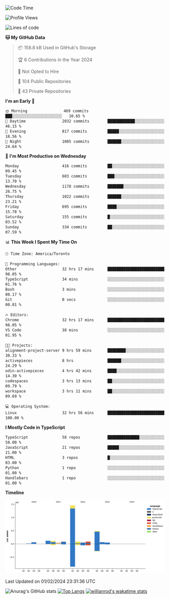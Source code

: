 <!--START_SECTION:waka-->
![Code Time](http://img.shields.io/badge/Code%20Time-1%2C152%20hrs%2024%20mins-blue)

![Profile Views](http://img.shields.io/badge/Profile%20Views-2-blue)

![Lines of code](https://img.shields.io/badge/From%20Hello%20World%20I%27ve%20Written-2.6%20million%20lines%20of%20code-blue)

**🐱 My GitHub Data** 

> 📦 158.8 kB Used in GitHub's Storage 
 > 
> 🏆 6 Contributions in the Year 2024
 > 
> 🚫 Not Opted to Hire
 > 
> 📜 104 Public Repositories 
 > 
> 🔑 43 Private Repositories 
 > 
**I'm an Early 🐤** 

```text
🌞 Morning                469 commits         ███░░░░░░░░░░░░░░░░░░░░░░   10.65 % 
🌆 Daytime                2032 commits        ████████████░░░░░░░░░░░░░   46.15 % 
🌃 Evening                817 commits         █████░░░░░░░░░░░░░░░░░░░░   18.56 % 
🌙 Night                  1085 commits        ██████░░░░░░░░░░░░░░░░░░░   24.64 % 
```
📅 **I'm Most Productive on Wednesday** 

```text
Monday                   416 commits         ██░░░░░░░░░░░░░░░░░░░░░░░   09.45 % 
Tuesday                  603 commits         ███░░░░░░░░░░░░░░░░░░░░░░   13.70 % 
Wednesday                1178 commits        ███████░░░░░░░░░░░░░░░░░░   26.75 % 
Thursday                 1022 commits        ██████░░░░░░░░░░░░░░░░░░░   23.21 % 
Friday                   695 commits         ████░░░░░░░░░░░░░░░░░░░░░   15.78 % 
Saturday                 155 commits         █░░░░░░░░░░░░░░░░░░░░░░░░   03.52 % 
Sunday                   334 commits         ██░░░░░░░░░░░░░░░░░░░░░░░   07.59 % 
```


📊 **This Week I Spent My Time On** 

```text
🕑︎ Time Zone: America/Toronto

💬 Programming Languages: 
Other                    32 hrs 17 mins      █████████████████████████   98.05 % 
TypeScript               34 mins             ░░░░░░░░░░░░░░░░░░░░░░░░░   01.76 % 
Bash                     3 mins              ░░░░░░░░░░░░░░░░░░░░░░░░░   00.17 % 
Git                      0 secs              ░░░░░░░░░░░░░░░░░░░░░░░░░   00.01 % 

🔥 Editors: 
Chrome                   32 hrs 17 mins      █████████████████████████   98.05 % 
VS Code                  38 mins             ░░░░░░░░░░░░░░░░░░░░░░░░░   01.95 % 

🐱‍💻 Projects: 
alignment-project-server 9 hrs 59 mins       ████████░░░░░░░░░░░░░░░░░   30.33 % 
activepieces             8 hrs               ██████░░░░░░░░░░░░░░░░░░░   24.29 % 
odin-activepieces        4 hrs 42 mins       ████░░░░░░░░░░░░░░░░░░░░░   14.30 % 
codespaces               3 hrs 13 mins       ██░░░░░░░░░░░░░░░░░░░░░░░   09.79 % 
workspace                3 hrs 11 mins       ██░░░░░░░░░░░░░░░░░░░░░░░   09.69 % 

💻 Operating System: 
Linux                    32 hrs 56 mins      █████████████████████████   100.00 % 
```

**I Mostly Code in TypeScript** 

```text
TypeScript               58 repos            ██████████████░░░░░░░░░░░   58.00 % 
JavaScript               21 repos            █████░░░░░░░░░░░░░░░░░░░░   21.00 % 
HTML                     3 repos             █░░░░░░░░░░░░░░░░░░░░░░░░   03.00 % 
Python                   1 repo              ░░░░░░░░░░░░░░░░░░░░░░░░░   01.00 % 
Handlebars               1 repo              ░░░░░░░░░░░░░░░░░░░░░░░░░   01.00 % 
```



**Timeline**

![Lines of Code chart](https://raw.githubusercontent.com/wise-introvert/wise-introvert/master/assets/bar_graph.png)


 Last Updated on 01/02/2024 23:31:36 UTC
<!--END_SECTION:waka-->

![Anurag's GitHub stats](https://github-readme-stats.vercel.app/api?username=wise-introvert&count_private=true&show_icons=true)
[![Top Langs](https://github-readme-stats.vercel.app/api/top-langs/?username=wise-introvert&langs_count=10)](https://github.com/anuraghazra/github-readme-stats)
[![willianrod's wakatime stats](https://github-readme-stats.vercel.app/api/wakatime?username=wiseintrovert)](https://github.com/anuraghazra/github-readme-stats)
